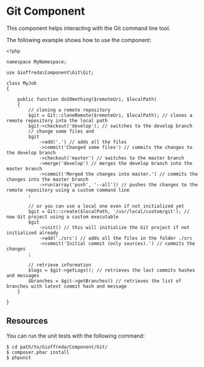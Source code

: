 Git Component
=============

This component helps interacting with the Git command line tool.

The following example shows how to use the component:

    <?php

    namespace MyNamespace;

    use Gioffreda\Component\Git\Git;

    class MyJob
    {

        public function doSOmething($remoteUri, $localPath)
        {
            // cloning a remote repository
            $git = Git::cloneRemote($remoteUri, $localPath); // clones a remote repository into the local path
            $git->checkout('develop'); // switches to the develop branch
            // change some files and
            $git
                ->add('.') // adds all the files
                ->commit('Changed some files') // commits the changes to the develop branch
                ->checkout('master') // switches to the master branch
                ->merge('develop') // merges the develop branch into the master branch
                ->commit('Merged the changes into master.') // commits the changes into the master branch
                ->run(array('push', '--all')) // pushes the changes to the remote repository using a custom command line
            ;

            // or you can use a local one even if not initialized yet
            $git = Git::create($localPath, '/usr/local/custom/git'); // new Git project using a custom executable
            $git
                ->init() // this will initialize the Git project if not initialized already
                ->add('./src') // adds all the files in the folder ./src
                ->commit('Initial commit (only sources).') // commits the changes
            ;

            // retrieve information
            $logs = $git->getLogs(); // retrieves the last commits hashes and messages
            $branches = $git->getBranches() // retrieves the list of branches with latest commit hash and message
        }

    }

Resources
---------

You can run the unit tests with the following command:

    $ cd path/to/Gioffreda/Component/Git/
    $ composer.phar install
    $ phpunit